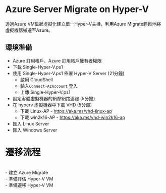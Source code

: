 # Azure Server Migrate on Hyper-V
 透過Azure VM巢狀虛擬化建立單一Hyper-V主機，利用Azure Migrate輕鬆地將虛擬機器搬遷至Azure。

## 環境準備<br>
 - Azure 訂用帳戶、Azure 訂用帳戶擁有者權限<br>
 - 下載 Single-Hyper-V.ps1<br>
 - 使用 Single-Hyper-V.ps1 佈署 Hyper-V Server (21分鐘)<br> 
	- 啟用 CloudShell<br>
    - 輸入`Connect-AzAccount` 登入<br>
	- 上傳 Single-Hyper-V.ps1<br>
 - 設定客體虛擬機器的網際網路連線 (5分鐘)<br> 
 - 在 hyperv 虛擬機器中下載 VHD (5分鐘)<br>
	- 下載 Linux-AP - https://aka.ms/vhd-linux-ap<br>
	- 下載 win2k16-AP - https://aka.ms/vhd-win2k16-ap<br>
 - 匯入 Linux Server<br>
 - 匯入 Windows Server<br>

<h1>遷移流程</h1><br>
 - 建立 Azure Migrate<br>
 - 準備評估 Hyper-V VM<br>
 - 準備遷移 Hyper-V VM<br>

